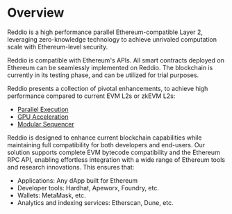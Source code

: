 # Overview

Reddio is a high performance parallel Ethereum-compatible Layer 2, leveraging zero-knowledge technology to achieve unrivaled computation scale with Ethereum-level security.

Reddio is compatible with Ethereum's APIs. All smart contracts deployed on Ethereum can be seamlessly implemented on Reddio. The blockchain is currently in its testing phase, and can be utilized for trial purposes.

Reddio presents a collection of pivotal enhancements, to achieve high performance compared to current EVM L2s or zkEVM L2s:

- [Parallel Execution](/zkevm/parallel)
- [GPU Acceleration](/zkevm/gpuacceleration)
- [Modular Sequencer](/zkevm/sequencer)

Reddio is designed to enhance current blockchain capabilities while maintaining full compatibility for both developers and end-users. Our solution supports complete EVM bytecode compatibility and the Ethereum RPC API, enabling effortless integration with a wide range of Ethereum tools and research innovations. This ensures that:

- Applications: Any dApp built for Ethereum
- Developer tools: Hardhat, Apeworx, Foundry, etc.
- Wallets: MetaMask, etc.
- Analytics and indexing services: Etherscan, Dune, etc.


